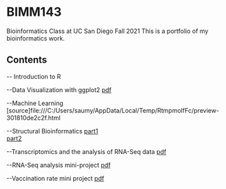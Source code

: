 # BIMM143
Bioinformatics Class at UC San Diego Fall 2021
This is a portfolio of my bioinformatics work. 

## Contents 

-- Introduction to R 

--Data Visualization with ggplot2 [pdf](https://github.com/saumyaranj/BIMM143/blob/main/Class5/Class5.pdf)

--Machine Learning [source]file:///C:/Users/saumy/AppData/Local/Temp/RtmpmoIfFc/preview-301810de2c2f.html

--Structural Bioinformatics [part1](https://github.com/saumyaranj/BIMM143/blob/main/Class11_%20Structural%20Bioinformatics.pdf)   
                            [part2](https://github.com/saumyaranj/BIMM143/blob/main/class12.pdf)

--Transcriptomics and the analysis of RNA-Seq data [pdf](https://github.com/saumyaranj/BIMM143/blob/main/class15.pdf)

--RNA-Seq analysis mini-project [pdf](https://github.com/saumyaranj/BIMM143/blob/main/class16.pdf)

--Vaccination rate mini project [pdf](https://github.com/saumyaranj/BIMM143/blob/main/document.pdf)
